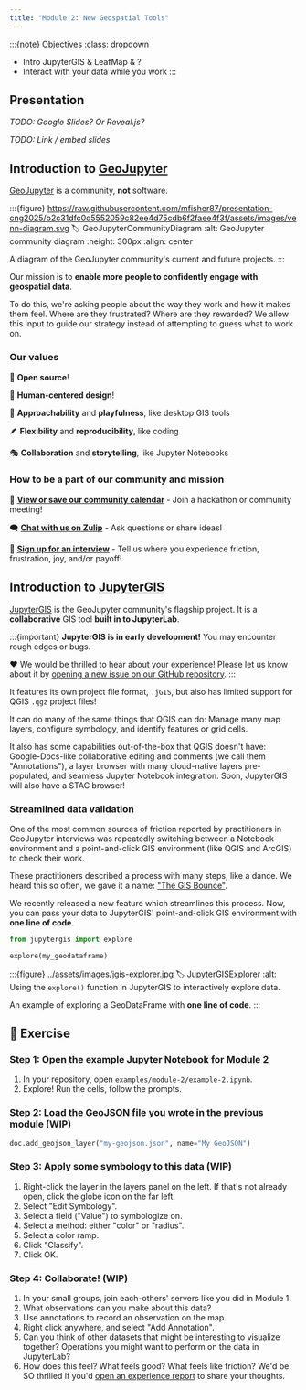 ```yaml
---
title: "Module 2: New Geospatial Tools"
---
```


:::{note} Objectives
:class: dropdown

* Intro JupyterGIS & LeafMap & ?
* Interact with your data while you work
:::


## Presentation

_TODO: Google Slides? Or Reveal.js?_

_TODO: Link / embed slides_


## Introduction to [GeoJupyter](https://geojupyter.org/)

[GeoJupyter](https://geojupyter.org/) is a community, **not** software.

:::{figure} https://raw.githubusercontent.com/mfisher87/presentation-cng2025/b2c31dfc0d5552059c82ee4d75cdb6f2faee4f3f/assets/images/venn-diagram.svg
:label: GeoJupyterCommunityDiagram
:alt: GeoJupyter community diagram
:height: 300px
:align: center

A diagram of the GeoJupyter community's current and future projects.
:::

Our mission is to **enable more people to confidently engage with geospatial data**.

To do this, we're asking people about the way they work and how it makes them feel.
Where are they frustrated? Where are they rewarded?
We allow this input to guide our strategy instead of attempting to guess what to work
on.


### Our values

🤗 **Open source**!

👤 **Human-centered design**!

🤸 **Approachability** and **playfulness**, like desktop GIS tools

🪶 **Flexibility** and **reproducibility**, like coding

🎭 **Collaboration** and **storytelling**, like Jupyter Notebooks


### How to be a part of our community and mission

📅 [**View or save our community calendar**](https://geojupyter.org/calendar) -
Join a hackathon or community meeting!

🗨️ [**Chat with us on Zulip**](https://jupyter.zulipchat.com/#narrow/channel/471314-geojupyter) -
Ask questions or share ideas!

🎤 [**Sign up for an interview**](https://geojupyter.org/interviews/sign-up.html) -
Tell us where you experience friction, frustration, joy, and/or payoff!



## Introduction to [JupyterGIS](https://jupytergis.readthedocs.io/en/latest/)

[JupyterGIS](https://jupytergis.readthedocs.io/en/latest/) is the GeoJupyter community's flagship project.
It is a **collaborative** GIS tool **built in to JupyterLab**.

:::{important}
**JupyterGIS is in early development!**
You may encounter rough edges or bugs.

❤️ We would be thrilled to hear about your experience!
Please let us know about it by [opening a new issue on our GitHub repository](https://github.com/geojupyter/jupytergis/issues/new/choose).
:::

It features its own project file format, `.jGIS`, but also has limited support for QGIS
`.qgz` project files!

It can do many of the same things that QGIS can do:
Manage many map layers,
configure symbology,
and identify features or grid cells.

It also has some capabilities out-of-the-box that QGIS doesn't have:
Google-Docs-like collaborative editing and comments (we call them "Annotations"),
a layer browser with many cloud-native layers pre-populated,
and seamless Jupyter Notebook integration.
Soon, JupyterGIS will also have a STAC browser!


### Streamlined data validation

One of the most common sources of friction reported by practitioners in GeoJupyter
interviews was repeatedly switching between a Notebook environment and a point-and-click
GIS environment (like QGIS and ArcGIS) to check their work.

These practitioners described a process with many steps, like a dance. We heard this so
often, we gave it a name:
["The GIS Bounce"](https://geojupyter.org/blog/20250410-community-insight-gis-bounce/).

We recently released a new feature which streamlines this process.
Now, you can pass your data to JupyterGIS' point-and-click GIS environment with
**one line of code**.

```python
from jupytergis import explore

explore(my_geodataframe)
```

:::{figure} ../assets/images/jgis-explorer.jpg
:label: JupyterGISExplorer
:alt: Using the `explore()` function in JupyterGIS to interactively explore data.

An example of exploring a GeoDataFrame with **one line of code**.
:::


## 💪 Exercise

### Step 1: Open the example Jupyter Notebook for Module 2

1. In your repository, open `examples/module-2/example-2.ipynb`.
1. Explore! Run the cells, follow the prompts.


### Step 2: Load the GeoJSON file you wrote in the previous module (WIP)

```python
doc.add_geojson_layer("my-geojson.json", name="My GeoJSON")
```



### Step 3: Apply some symbology to this data (WIP)

1. Right-click the layer in the layers panel on the left. If that's not already open,
   click the globe icon on the far left.
1. Select "Edit Symbology".
  1. Select a field ("Value") to symbologize on.
  1. Select a method: either "color" or "radius".
  1. Select a color ramp.
  1. Click "Classify".
  1. Click OK.


### Step 4: Collaborate! (WIP)

1. In your small groups, join each-others' servers like you did in Module 1.
1. What observations can you make about this data?
1. Use annotations to record an observation on the map.
  1. Right click anywhere, and select "Add Annotation".
1. Can you think of other datasets that might be interesting to visualize together?
   Operations you might want to perform on the data in JupyterLab?
1. How does this feel?
   What feels good?
   What feels like friction?
   We'd be SO thrilled if you'd
   [open an experience report](https://github.com/geojupyter/jupytergis/issues/new/choose)
   to share your thoughts.
